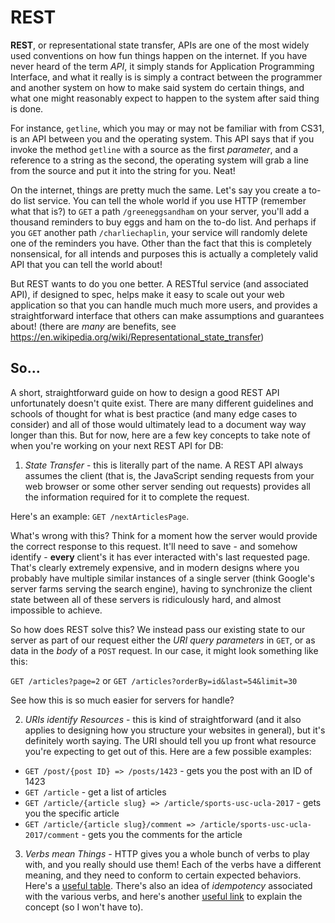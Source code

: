 # REST

**REST**, or representational state transfer, APIs are one of the most widely
used conventions on how fun things happen on the internet. If you have never
heard of the term _API_, it simply stands for Application Programming Interface,
and what it really is is simply a contract between the programmer and another
system on how to make said system do certain things, and what one might
reasonably expect to happen to the system after said thing is done.

For instance, `getline`, which you may or may not be familiar with from CS31, is
an API between you and the operating system. This API says that if you invoke
the method `getline` with a source as the first _parameter_, and a reference to
a string as the second, the operating system will grab a line from the source
and put it into the string for you. Neat!

On the internet, things are pretty much the same. Let's say you create a to-do
list service. You can tell the whole world if you use HTTP (remember what that
is?) to `GET` a path `/greeneggsandham` on your server, you'll add a thousand
reminders to buy eggs and ham on the to-do list. And perhaps if you `GET`
another path `/charliechaplin`, your service will randomly delete one of the
reminders you have. Other than the fact that this is completely nonsensical, for
all intends and purposes this is actually a completely valid API that you can
tell the world about!

But REST wants to do you one better. A RESTful service (and associated API), if
designed to spec, helps make it easy to scale out your web application so that
you can handle much much more users, and provides a straightforward interface
that others can make assumptions and guarantees about! (there are _many_ are
benefits, see https://en.wikipedia.org/wiki/Representational_state_transfer)

## So...

A short, straightforward guide on how to design a good REST API unfortunately
doesn't quite exist. There are many different guidelines and schools of thought
for what is best practice (and many edge cases to consider) and all of those
would ultimately lead to a document way way longer than this. But for now, here
are a few key concepts to take note of when you're working on your next REST API
for DB:

1. _State Transfer_ - this is literally part of the name. A REST API always
   assumes the client (that is, the JavaScript sending requests from your web
   browser or some other server sending out requests) provides all the
   information required for it to complete the request.

Here's an example: `GET /nextArticlesPage`.

What's wrong with this? Think for a moment how the server would provide the
correct response to this request. It'll need to save - and somehow identify -
**every** client's it has ever interacted with's last requested page. That's
clearly extremely expensive, and in modern designs where you probably have
multiple similar instances of a single server (think Google's server farms
serving the search engine), having to synchronize the client state between all
of these servers is ridiculously hard, and almost impossible to achieve.

So how does REST solve this? We instead pass our existing state to our server as
part of our request either the _URI query parameters_ in `GET`, or as data in
the _body_ of a `POST` request. In our case, it might look something like this:

`GET /articles?page=2` or `GET /articles?orderBy=id&last=54&limit=30`

See how this is so much easier for servers for handle?

2. _URIs identify Resources_ - this is kind of straightforward (and it also
   applies to designing how you structure your websites in general), but it's
   definitely worth saying. The URI should tell you up front what resource
   you're expecting to get out of this. Here are a few possible examples:

- `GET /post/{post ID} => /posts/1423` - gets you the post with an ID of 1423
- `GET /article` - get a list of articles
- `GET /article/{article slug} => /article/sports-usc-ucla-2017` - gets you the
  specific article
- `GET /article/{article slug}/comment => /article/sports-usc-ucla-2017/comment` -
  gets you the comments for the article

3. _Verbs mean Things_ - HTTP gives you a whole bunch of verbs to play with, and
   you really should use them! Each of the verbs have a different meaning, and
   they need to conform to certain expected behaviors. Here's a
   [useful table](http://www.restapitutorial.com/lessons/httpmethods.html).
   There's also an idea of _idempotency_ associated with the various verbs, and
   here's another
   [useful link](http://www.restapitutorial.com/lessons/idempotency.html) to
   explain the concept (so I won't have to).
